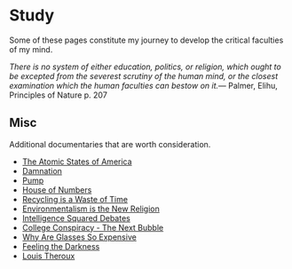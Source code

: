 Study
======

Some of these pages constitute my journey to develop the critical faculties of my mind.

<quote><cite>There is no system of either education, politics, or religion, which ought to be excepted from the severest scrutiny of the human mind, or the closest examination which the human faculties can bestow on it.</cite><span>&mdash; <author>Palmer, Elihu</author>, <book>Principles of Nature p. 207</book></span></quote>

## Misc

Additional documentaries that are worth consideration.

-   [The Atomic States of America](http://www.youtube.com/watch?v=dbjD6uUEZ0o)
-   [Damnation](http://www.youtube.com/watch?v=a125tVzOtsg)
-   [Pump](http://www.youtube.com/watch?v=W5HFqAbOgns)
-   [House of Numbers](http://www.youtube.com/watch?v=BsT4GrimfLQ)
-   [Recycling is a Waste of Time](http://www.youtube.com/watch?v=bzsTaj2o2dk)
-   [Environmentalism is the New Religion](http://www.youtube.com/watch?v=idYdVQ6nwfA)
-   [Intelligence Squared Debates](http://www.youtube.com/user/IntelligenceSquared)
-   [College Conspiracy - The Next Bubble](http://www.youtube.com/watch?v=Vt2dnPKEK9g)
-   [Why Are Glasses So Expensive](http://www.youtube.com/watch?v=voUiWOGv8ec)
-   [Feeling the Darkness](http://www.youtube.com/watch?v=1yTaowYrA2o)
-   [Louis Theroux](http://louistheroux.com/)
